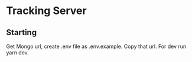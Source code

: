# Tracking Server

## Starting

Get Mongo url, create .env file as .env.example. Copy that url. For dev run yarn dev.